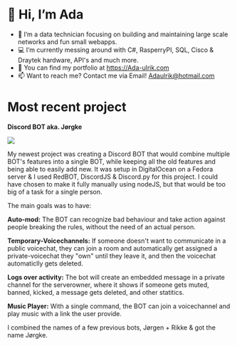 # 👋 Hi, I’m Ada
- 🔧 I’m a data technician focusing on building and maintaining large scale networks and fun small webapps.
- 💻 I’m currently messing around with C#, RasperryPI, SQL, Cisco & Draytek hardware, API's and much more.
- 🔗 You can find my portfolio at https://Ada-ulrik.com
- 📫 Want to reach me? Contact me via Email! Adaulrik@hotmail.com

# Most recent project
**Discord BOT aka. Jørgke**

<img src="https://github.com/hopex1411/portfolio-backup/blob/master/images/discordbot.gif"/>  

My newest project was creating a Discord BOT that would combine multiple BOT's features into a single BOT, while keeping all the old features and being able to easily add new. It was setup in DigitalOcean on a Fedora server & I used RedBOT, DiscordJS & Discord.py for this project. I could have chosen to make it fully manually using nodeJS, but that would be too big of a task for a single person.

The main goals was to have:

**Auto-mod:** 
The BOT can recognize bad behaviour and take action against people breaking the rules, without the need of an actual person.

**Temporary-Voicechannels:** 
If someone doesn't want to communicate in a public voicechat, they can join a room and automatically get assigned a private-voicechat they "own" until they leave it, and then the voicechat automaticlly gets deleted.

**Logs over activity:** 
The bot will create an embedded message in a private channel for the serverowner, where it shows if someone gets muted, banned, kicked, a message gets deleted, and other statitics.

**Music Player:** 
With a single command, the BOT can join a voicechannel and play music with a link the user provide.

I combined the names of a few previous bots, Jørgen + Rikke & got the name Jørgke.
